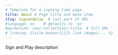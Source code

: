 ```yaml
---
# Template for a signing time page.
title: About # Page title and menu item
slug: signandplay  # last part of URL
#language: en    # defaults to 'en'
#permalink: /en/:collection/:title  # full URL
# linking: {{site.baseurl}}{% link images/... %}
---
```


Sign and Play description